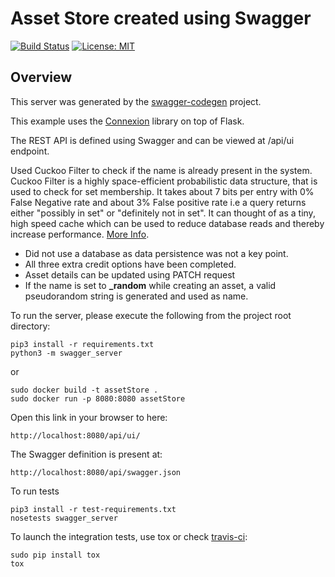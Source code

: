 # Asset Store created using Swagger
 <a href="https://travis-ci.org/sagarkrkv/assetStore"><img src="https://travis-ci.org/sagarkrkv/assetStore.svg" alt="Build Status"></a> [![License: MIT](https://img.shields.io/badge/License-MIT-blue.svg)](/LICENSE)

## Overview
This server was generated by the [swagger-codegen](https://github.com/swagger-api/swagger-codegen) project.

This example uses the [Connexion](https://github.com/zalando/connexion) library on top of Flask.

The REST API is defined using Swagger and can be viewed at /api/ui endpoint.

Used Cuckoo Filter to check if the name is already present in the system. Cuckoo Filter is a highly space-efficient probabilistic data structure, that is used to check for set membership. It takes about 7 bits per entry with 0% False Negative rate and about 3% False positive rate i.e a query returns either "possibly in set" or "definitely not in set". It can thought of as a tiny, high speed cache which can be used to reduce database reads and thereby increase performance. [More Info](https://bdupras.github.io/filter-tutorial/).

* Did not use a database as data persistence was not a key point.
* All three extra credit options have been completed.
* Asset details can be updated using PATCH request
* If the name is set to **_random** while creating an asset, a valid pseudorandom string is generated and used as name.


To run the server, please execute the following from the project root directory:


```
pip3 install -r requirements.txt
python3 -m swagger_server

```

or

```
sudo docker build -t assetStore .
sudo docker run -p 8080:8080 assetStore
```


Open this link in your browser to here:

```
http://localhost:8080/api/ui/
```

The Swagger definition is present at:

```
http://localhost:8080/api/swagger.json
```
To run tests

```
pip3 install -r test-requirements.txt
nosetests swagger_server
```


To launch the integration tests, use tox or check [travis-ci](https://travis-ci.org/sagarkrkv/assetStore):
```
sudo pip install tox
tox
```
